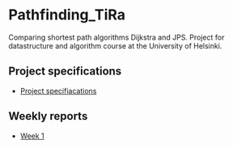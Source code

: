 # Pathfinding_TiRa
Comparing shortest path algorithms Dijkstra and JPS. Project for datastructure and algorithm course at the University of Helsinki.

## Project specifications
* [Project specifiacations](https://github.com/eevib/Pathfinding_TiRa/blob/main/documentation/project_specification.md)

## Weekly reports
* [Week 1]()
